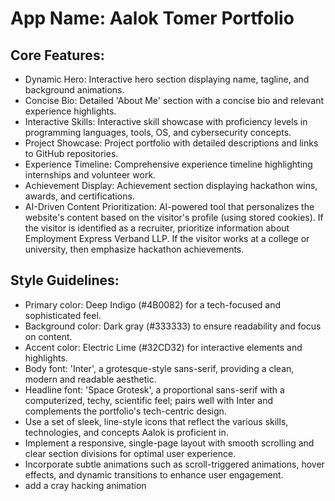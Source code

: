 # **App Name**: Aalok Tomer Portfolio

## Core Features:

- Dynamic Hero: Interactive hero section displaying name, tagline, and background animations.
- Concise Bio: Detailed 'About Me' section with a concise bio and relevant experience highlights.
- Interactive Skills: Interactive skill showcase with proficiency levels in programming languages, tools, OS, and cybersecurity concepts.
- Project Showcase: Project portfolio with detailed descriptions and links to GitHub repositories.
- Experience Timeline: Comprehensive experience timeline highlighting internships and volunteer work.
- Achievement Display: Achievement section displaying hackathon wins, awards, and certifications.
- AI-Driven Content Prioritization: AI-powered tool that personalizes the website's content based on the visitor's profile (using stored cookies). If the visitor is identified as a recruiter, prioritize information about Employment Express Verband LLP. If the visitor works at a college or university, then emphasize hackathon achievements.

## Style Guidelines:

- Primary color: Deep Indigo (#4B0082) for a tech-focused and sophisticated feel.
- Background color: Dark gray (#333333) to ensure readability and focus on content.
- Accent color: Electric Lime (#32CD32) for interactive elements and highlights.
- Body font: 'Inter', a grotesque-style sans-serif, providing a clean, modern and readable aesthetic.
- Headline font: 'Space Grotesk', a proportional sans-serif with a computerized, techy, scientific feel; pairs well with Inter and complements the portfolio's tech-centric design.
- Use a set of sleek, line-style icons that reflect the various skills, technologies, and concepts Aalok is proficient in.
- Implement a responsive, single-page layout with smooth scrolling and clear section divisions for optimal user experience.
- Incorporate subtle animations such as scroll-triggered animations, hover effects, and dynamic transitions to enhance user engagement.
- add a cray hacking animation
